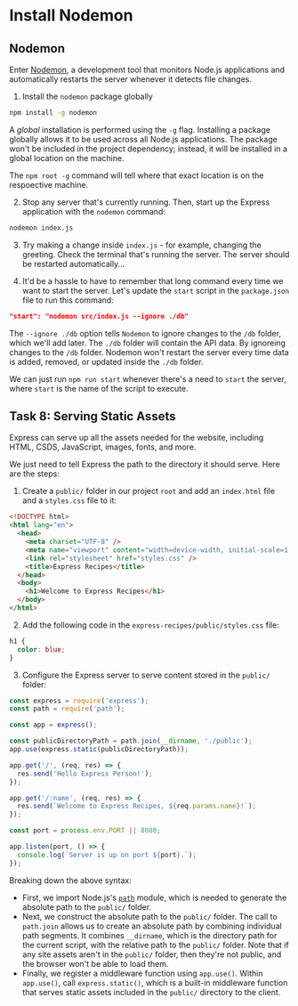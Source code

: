 # Install Nodemon

## Nodemon

Enter [Nodemon](https://www.npmjs.com/package/nodemon), a development tool that monitors Node.js applications and automatically restarts the server whenever it detects file changes.

1. Install the `nodemon` package globally

```bash
npm install -g nodemon
```

A _global_ installation is performed using the `-g` flag. Installing a package globally allows it to be used across all Node.js applications. The package won't be included in the project dependency; instead, it will be installed in a global location on the machine.

The `npm root -g` command will tell where that exact location is on the respoective machine.

2. Stop any server that's currently running. Then, start up the Express application with the `nodemon` command:

```bash
nodemon index.js
```

3. Try making a change inside `index.js` - for example, changing the greeting. Check the terminal that's running the server. The server should be restarted automatically...

4. It'd be a hassle to have to remember that long command every time we want to start the server. Let's update the `start` script in the `package.json` file to run this command:

```json
"start": "nodemon src/index.js --ignore ./db"
```

The `--ignore ./db` option tells `Nodemon` to ignore changes to the `/db` folder, which we'll add later. The `./db` folder will contain the API data. By ignoreing changes to the `/db` folder. Nodemon won't restart the server every time data is added, removed, or updated inside the `./db` folder.

We can just run `npm run start` whenever there's a need to `start` the server, where `start` is the name of the script to execute.

## Task 8: Serving Static Assets

Express can serve up all the assets needed for the website, including HTML, CSDS, JavaScript, images, fonts, and more.

We just need to tell Express the path to the directory it should serve. Here are the steps:

1. Create a `public/` folder in our project `root` and add an `index.html` file and a `styles.css` file to it:

```html
<!DOCTYPE html>
<html lang="en">
  <head>
    <meta charset="UTF-8" />
    <meta name="viewport" content="width=device-width, initial-scale=1.0" />
    <link rel="stylesheet" href="styles.css" />
    <title>Express Recipes</title>
  </head>
  <body>
    <h1>Welcome to Express Recipes</h1>
  </body>
</html>
```

2. Add the following code in the `express-recipes/public/styles.css` file:

```css
h1 {
  color: blue;
}
```

3. Configure the Express server to serve content stored in the `public/` folder:

```js
const express = require('express');
const path = require('path');

const app = express();

const publicDirectoryPath = path.join(__dirname, './public');
app.use(express.static(publicDirectoryPath));

app.get('/', (req, res) => {
  res.send('Hello Express Person!');
});

app.get('/:name', (req, res) => {
  res.send(`Welcome to Express Recipes, ${req.params.name}!`);
});

const port = process.env.PORT || 8080;

app.listen(port, () => {
  console.log(`Server is up on port ${port}.`);
});
```

Breaking down the above syntax:
  - First, we import Node.js's [`path`](https://nodejs.org/dist/latest-v11.x/docs/api/path.html) module, which is needed to generate the absolute path to the `public/` folder.
  - Next, we construct the absolute path to the `public/` folder. The call to `path.join` allows us to create an absolute path by combining individual path segments. It combines `__dirname`, which is the directory path for the current script, with the relative path to the `public/` folder. Note that if any site assets aren't in the `public/` folder, then they're not public, and the browser won't be able to load them.
  - Finally, we register a middleware function using `app.use()`. Within `app.use()`, call `express.static()`, which is a built-in middleware function that serves static assets included in the `public/` directory to the client.
